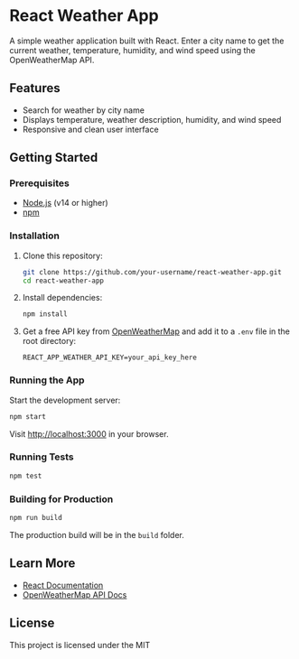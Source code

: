 # React Weather App

A simple weather application built with React. Enter a city name to get the current weather, temperature, humidity, and wind speed using the OpenWeatherMap API.

## Features

- Search for weather by city name
- Displays temperature, weather description, humidity, and wind speed
- Responsive and clean user interface

## Getting Started

### Prerequisites

- [Node.js](https://nodejs.org/) (v14 or higher)
- [npm](https://www.npmjs.com/)

### Installation

1. Clone this repository:
   ```sh
   git clone https://github.com/your-username/react-weather-app.git
   cd react-weather-app
   ```

2. Install dependencies:
   ```sh
   npm install
   ```

3. Get a free API key from [OpenWeatherMap](https://openweathermap.org/api) and add it to a `.env` file in the root directory:
   ```
   REACT_APP_WEATHER_API_KEY=your_api_key_here
   ```

### Running the App

Start the development server:
```sh
npm start
```
Visit [http://localhost:3000](http://localhost:3000) in your browser.

### Running Tests

```sh
npm test
```

### Building for Production

```sh
npm run build
```
The production build will be in the `build` folder.

## Learn More

- [React Documentation](https://reactjs.org/)
- [OpenWeatherMap API Docs](https://openweathermap.org/api)

## License

This project is licensed under the MIT

